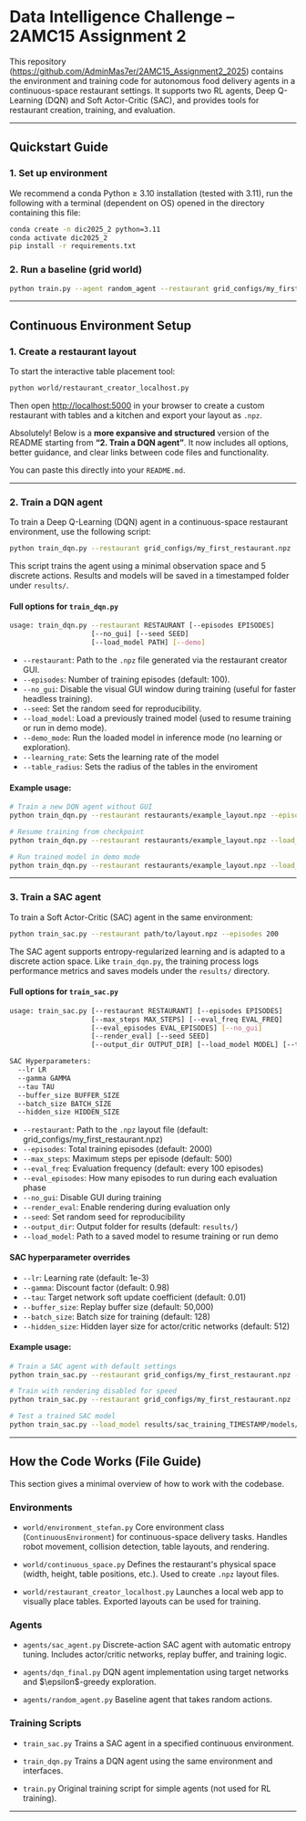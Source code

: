# Data Intelligence Challenge – 2AMC15 Assignment 2

This repository (https://github.com/AdminMas7er/2AMC15_Assignment2_2025) contains the environment and training code for autonomous food delivery agents in a continuous-space restaurant settings. It supports two RL agents, Deep Q-Learning (DQN) and Soft Actor-Critic (SAC), and provides tools for restaurant creation, training, and evaluation.

---

## Quickstart Guide

### 1. Set up environment
We recommend a conda Python ≥ 3.10 installation (tested with 3.11), run the following with a terminal (dependent on OS) opened in the directory containing this file:

```bash
conda create -n dic2025_2 python=3.11
conda activate dic2025_2
pip install -r requirements.txt
````

### 2. Run a baseline (grid world)

```bash
python train.py --agent random_agent --restaurant grid_configs/my_first_restaurant.npz
```

---

## Continuous Environment Setup

### 1. Create a restaurant layout

To start the interactive table placement tool:

```bash
python world/restaurant_creator_localhost.py
```

Then open [http://localhost:5000](http://localhost:5000) in your browser to create a custom restaurant with tables and a kitchen and export your layout as `.npz`.

Absolutely! Below is a **more expansive and structured** version of the README starting from **“2. Train a DQN agent”**. It now includes all options, better guidance, and clear links between code files and functionality.

You can paste this directly into your `README.md`.

---

### 2. Train a DQN agent

To train a Deep Q-Learning (DQN) agent in a continuous-space restaurant environment, use the following script:

```bash
python train_dqn.py --restaurant grid_configs/my_first_restaurant.npz
````

This script trains the agent using a minimal observation space and 5 discrete actions. Results and models will be saved in a timestamped folder under `results/`.

#### Full options for `train_dqn.py`

```bash
usage: train_dqn.py --restaurant RESTAURANT [--episodes EPISODES]
                    [--no_gui] [--seed SEED]
                    [--load_model PATH] [--demo]
```

* `--restaurant`: Path to the `.npz` file generated via the restaurant creator GUI.
* `--episodes`: Number of training episodes (default: 100).
* `--no_gui`: Disable the visual GUI window during training (useful for faster headless training).
* `--seed`: Set the random seed for reproducibility.
* `--load_model`: Load a previously trained model (used to resume training or run in demo mode).
* `--demo_mode`: Run the loaded model in inference mode (no learning or exploration).
* `--learning_rate`: Sets the learning rate of the model
* `--table_radius`: Sets the radius of the tables in the enviroment

#### Example usage:

```bash
# Train a new DQN agent without GUI
python train_dqn.py --restaurant restaurants/example_layout.npz --episodes 500 --no_gui

# Resume training from checkpoint
python train_dqn.py --restaurant restaurants/example_layout.npz --load_model results/dqn_training_TIMESTAMP/models/best_model.pth

# Run trained model in demo mode
python train_dqn.py --restaurant restaurants/example_layout.npz --load_model results/.../best_model.pth --demo
```

---

### 3. Train a SAC agent

To train a Soft Actor-Critic (SAC) agent in the same environment:

```bash
python train_sac.py --restaurant path/to/layout.npz --episodes 200
```

The SAC agent supports entropy-regularized learning and is adapted to a discrete action space. Like `train_dqn.py`, the training process logs performance metrics and saves models under the `results/` directory.

#### Full options for `train_sac.py`

```bash
usage: train_sac.py [--restaurant RESTAURANT] [--episodes EPISODES] 
                    [--max_steps MAX_STEPS] [--eval_freq EVAL_FREQ]
                    [--eval_episodes EVAL_EPISODES] [--no_gui]
                    [--render_eval] [--seed SEED]
                    [--output_dir OUTPUT_DIR] [--load_model MODEL] [--table_radius TABLE RADIUS]

SAC Hyperparameters:
  --lr LR
  --gamma GAMMA
  --tau TAU
  --buffer_size BUFFER_SIZE
  --batch_size BATCH_SIZE
  --hidden_size HIDDEN_SIZE
```

* `--restaurant`: Path to the `.npz` layout file (default: grid\_configs/my\_first\_restaurant.npz)
* `--episodes`: Total training episodes (default: 2000)
* `--max_steps`: Maximum steps per episode (default: 500)
* `--eval_freq`: Evaluation frequency (default: every 100 episodes)
* `--eval_episodes`: How many episodes to run during each evaluation phase
* `--no_gui`: Disable GUI during training
* `--render_eval`: Enable rendering during evaluation only
* `--seed`: Set random seed for reproducibility
* `--output_dir`: Output folder for results (default: `results/`)
* `--load_model`: Path to a saved model to resume training or run demo

#### SAC hyperparameter overrides

* `--lr`: Learning rate (default: 1e-3)
* `--gamma`: Discount factor (default: 0.98)
* `--tau`: Target network soft update coefficient (default: 0.01)
* `--buffer_size`: Replay buffer size (default: 50,000)
* `--batch_size`: Batch size for training (default: 128)
* `--hidden_size`: Hidden layer size for actor/critic networks (default: 512)

#### Example usage:

```bash
# Train a SAC agent with default settings
python train_sac.py --restaurant grid_configs/my_first_restaurant.npz --episodes 1000

# Train with rendering disabled for speed
python train_sac.py --restaurant grid_configs/my_first_restaurant.npz --episodes 1000 --no_gui

# Test a trained SAC model
python train_sac.py --load_model results/sac_training_TIMESTAMP/models/best_model.pth --episodes 10 --demo
```

---
<!-- 
## Results and Logging

Both training scripts will automatically create output folders under:

```
results/sac_training_TIMESTAMP/
results/dqn_training_TIMESTAMP/
```

These folders contain:

* `models/`: Saved model checkpoints
* `log.csv`: Per-episode training logs (reward, success, steps, etc.)
* `plots/`: Auto-generated performance plots (reward, success rate, episode length)
* `config.json`: Metadata and hyperparameters used for the run

--- -->

## How the Code Works (File Guide)

This section gives a minimal overview of how to work with the codebase.

### Environments

* `world/environment_stefan.py`
  Core environment class (`ContinuousEnvironment`) for continuous-space delivery tasks. Handles robot movement, collision detection, table layouts, and rendering.

* `world/continuous_space.py`
  Defines the restaurant's physical space (width, height, table positions, etc.). Used to create `.npz` layout files.

* `world/restaurant_creator_localhost.py`
  Launches a local web app to visually place tables. Exported layouts can be used for training.

### Agents

* `agents/sac_agent.py`
  Discrete-action SAC agent with automatic entropy tuning. Includes actor/critic networks, replay buffer, and training logic.

* `agents/dqn_final.py`
  DQN agent implementation using target networks and \$\epsilon\$-greedy exploration.

* `agents/random_agent.py`
  Baseline agent that takes random actions.

### Training Scripts

* `train_sac.py`
  Trains a SAC agent in a specified continuous environment.

* `train_dqn.py`
  Trains a DQN agent using the same environment and interfaces.

* `train.py`
  Original training script for simple agents (not used for RL training).

---
